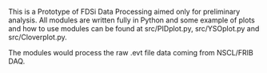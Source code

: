 This is a Prototype of FDSi Data Processing aimed only for preliminary analysis. All modules are written fully in Python and some example of plots and how to use modules can be found at src/PIDplot.py, src/YSOplot.py and src/Cloverplot.py. 

The modules would process the raw .evt file data coming from NSCL/FRIB DAQ. 
